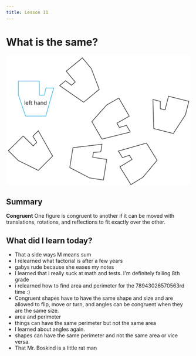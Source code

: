 ```yaml
---
title: Lesson 11
---
```

# What is the same?
![](/Unit1/attatchments/Pasted%20image%2020210929073401.png)

## Summary
**Congruent**
One figure is congruent to another if it can be moved with translations, rotations, and reflections to fit exactly over the other.

## What did I learn today?
- That a side ways M means sum
- I relearned what factorial is after a few years
- gabys rude because she eases my notes
- I learned that i really suck at math and tests. I'm definitely failing 8th grade
- i relearned how to find area and perimeter for the 78943026570563rd time :)
- Congruent shapes have to have the same shape and size and are allowed to flip, move or turn, and angles can be congruent when they are the same size.
- area and perimeter
- things can have the same perimeter but not the same area
- I learned about angles again.
- shapes can have the same perimeter and not the same area or vice versa.
- That Mr. Boskind is a little rat man